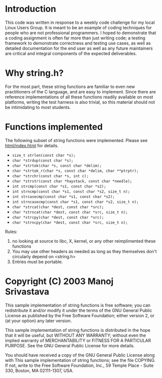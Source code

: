 # Introduction #

This code was written in response to a weekly code challenge for my
local Linux Users Group. It is meant to be an example of coding
techniques for people who are not professional programmers. I hoped to
demonstrate that a coding assignment is often far more than just
writing code; a testing framework to demonstrate correctness and
testing use cases, as well as detailed documentation for the end user
as well as any future maintainers are critical and integral components
of the expected deliverables.

# Why string.h? #

For the most part, these string functions are familiar to even new
practitioners of the C language, and are easy to implement. Since
there are reference implementations of all these functions readily
available on most platforms, writing the test harness is also trivial,
so this material should not be intimidating to most students.

# Functions implemented #

The following subset of string functions were implemented. Please see
[html/index.html](html/index.html) for details.

* `size_t strlen(const char *s);`
* `char *strdup(const char *s);`
* `char *strtok(char *s, const char *delim);`
* `char *strtok_r(char *s, const char *delim, char **ptrptr);`
* `char *strchr(const char *s, int c);`
* `char *strstr(const char *haystack, const char *needle);`
* `int strcmp(const char *s1, const char *s2);`
* `int strncmp(const char *s1, const char *s2, size_t n);`
* `int strcasecmp(const char *s1, const char *s2);`
* `int strncasecmp(const char *s1, const char *s2, size_t n);`
* `char *strcat(char *dest, const char *src);`
* `char *strncat(char *dest, const char *src, size_t n);`
* `char *strcpy(char *dest, const char *src);`
* `char *strncpy(char *dest, const char *src, size_t n);`

Rules:
1. no looking at source to libc, X, kernel, or any other reimplimented these functions
2. You may use other headers as needed as long as they themselves don't circularly depend on <string.h>
3. Entries must be portable.


# Copyright (C) 2003 Manoj Srivastava #

This sample implementation of string functions is free software; you
can redistribute it and/or modify it under the terms of the GNU
General Public License as published by the Free Software Foundation;
either version 2, or (at your option) any later version.

This sample implementation of string functions is distributed in the
hope that it will be useful, but WITHOUT ANY WARRANTY; without even
the implied warranty of MERCHANTABILITY or FITNESS FOR A PARTICULAR
PURPOSE. See the GNU General Public License for more details.

You should have received a copy of the GNU General Public License
along with This sample implementation of string functions; see the
file COPYING. If not, write to the Free Software Foundation, Inc., 59
Temple Place - Suite 330, Boston, MA 02111-1307, USA.
